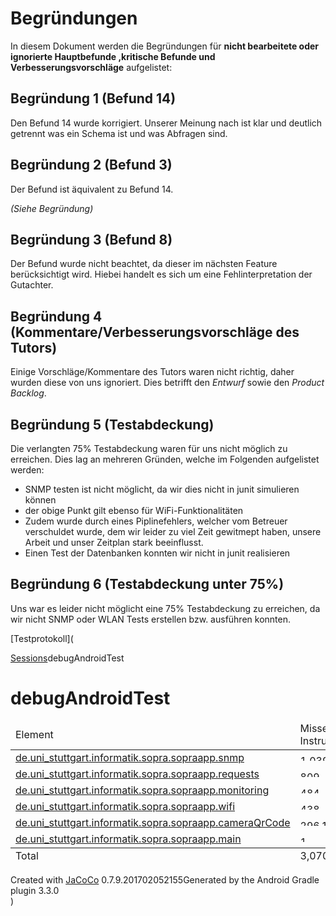 # Begründungen

In diesem Dokument werden die Begründungen für **nicht bearbeitete oder ignorierte Hauptbefunde ,kritische Befunde und Verbesserungsvorschläge** aufgelistet:

## Begründung 1 (Befund 14)

Den Befund 14 wurde korrigiert.
Unserer Meinung nach ist klar und deutlich getrennt was ein Schema ist und was Abfragen sind.

## Begründung 2 (Befund 3)

Der Befund ist äquivalent zu Befund 14.

*(Siehe Begründung)*

## Begründung 3 (Befund 8)

Der Befund wurde nicht beachtet, da dieser im nächsten Feature berücksichtigt wird. Hiebei handelt es sich um eine Fehlinterpretation der Gutachter.

## Begründung 4 (Kommentare/Verbesserungsvorschläge des Tutors)

Einige Vorschläge/Kommentare des Tutors waren nicht richtig, daher wurden diese von uns ignoriert.
Dies betrifft den *Entwurf* sowie den *Product Backlog*.

## Begründung 5 (Testabdeckung)
Die verlangten 75% Testabdeckung waren für uns nicht möglich zu erreichen. Dies lag an mehreren Gründen, welche im Folgenden aufgelistet werden:
- SNMP testen ist nicht möglicht, da wir dies nicht in junit simulieren können
- der obige Punkt gilt ebenso für WiFi-Funktionalitäten
- Zudem wurde durch eines Piplinefehlers, welcher vom Betreuer verschuldet wurde, dem wir leider zu viel Zeit gewitmept haben, unsere Arbeit und unser Zeitplan stark beeinflusst.
- Einen Test der Datenbanken konnten wir nicht in junit realisieren

## Begründung 6 (Testabdeckung unter 75%)
Uns war es leider nicht möglicht eine 75% Testabdeckung zu erreichen, da wir nicht SNMP oder WLAN Tests erstellen bzw. ausführen konnten.

[Testprotokoll](<?xml version="1.0" encoding="UTF-8"?><!DOCTYPE html PUBLIC "-//W3C//DTD XHTML 1.0 Strict//EN" "http://www.w3.org/TR/xhtml1/DTD/xhtml1-strict.dtd"><html xmlns="http://www.w3.org/1999/xhtml" lang="en"><head><meta http-equiv="Content-Type" content="text/html;charset=UTF-8"/><link rel="stylesheet" href="jacoco-resources/report.css" type="text/css"/><link rel="shortcut icon" href="jacoco-resources/report.gif" type="image/gif"/><title>debugAndroidTest</title><script type="text/javascript" src="jacoco-resources/sort.js"></script></head><body onload="initialSort(['breadcrumb', 'coveragetable'])"><div class="breadcrumb" id="breadcrumb"><span class="info"><a href="jacoco-sessions.html" class="el_session">Sessions</a></span><span class="el_report">debugAndroidTest</span></div><h1>debugAndroidTest</h1><table class="coverage" cellspacing="0" id="coveragetable"><thead><tr><td class="sortable" id="a" onclick="toggleSort(this)">Element</td><td class="down sortable bar" id="b" onclick="toggleSort(this)">Missed Instructions</td><td class="sortable ctr2" id="c" onclick="toggleSort(this)">Cov.</td><td class="sortable bar" id="d" onclick="toggleSort(this)">Missed Branches</td><td class="sortable ctr2" id="e" onclick="toggleSort(this)">Cov.</td><td class="sortable ctr1" id="f" onclick="toggleSort(this)">Missed</td><td class="sortable ctr2" id="g" onclick="toggleSort(this)">Cxty</td><td class="sortable ctr1" id="h" onclick="toggleSort(this)">Missed</td><td class="sortable ctr2" id="i" onclick="toggleSort(this)">Lines</td><td class="sortable ctr1" id="j" onclick="toggleSort(this)">Missed</td><td class="sortable ctr2" id="k" onclick="toggleSort(this)">Methods</td><td class="sortable ctr1" id="l" onclick="toggleSort(this)">Missed</td><td class="sortable ctr2" id="m" onclick="toggleSort(this)">Classes</td></tr></thead><tfoot><tr><td>Total</td><td class="bar">3,070 of 4,088</td><td class="ctr2">24%</td><td class="bar">195 of 215</td><td class="ctr2">9%</td><td class="ctr1">188</td><td class="ctr2">236</td><td class="ctr1">617</td><td class="ctr2">823</td><td class="ctr1">80</td><td class="ctr2">121</td><td class="ctr1">13</td><td class="ctr2">25</td></tr></tfoot><tbody><tr><td id="a4"><a href="de.uni_stuttgart.informatik.sopra.sopraapp.snmp/index.html" class="el_package">de.uni_stuttgart.informatik.sopra.sopraapp.snmp</a></td><td class="bar" id="b0"><img src="jacoco-resources/redbar.gif" width="120" height="10" title="1,039" alt="1,039"/></td><td class="ctr2" id="c5">0%</td><td class="bar" id="d0"><img src="jacoco-resources/redbar.gif" width="120" height="10" title="88" alt="88"/></td><td class="ctr2" id="e5">0%</td><td class="ctr1" id="f0">68</td><td class="ctr2" id="g0">68</td><td class="ctr1" id="h0">215</td><td class="ctr2" id="i1">215</td><td class="ctr1" id="j1">19</td><td class="ctr2" id="k3">19</td><td class="ctr1" id="l1">3</td><td class="ctr2" id="m3">3</td></tr><tr><td id="a3"><a href="de.uni_stuttgart.informatik.sopra.sopraapp.requests/index.html" class="el_package">de.uni_stuttgart.informatik.sopra.sopraapp.requests</a></td><td class="bar" id="b1"><img src="jacoco-resources/redbar.gif" width="93" height="10" title="809" alt="809"/><img src="jacoco-resources/greenbar.gif" width="24" height="10" title="214" alt="214"/></td><td class="ctr2" id="c4">20%</td><td class="bar" id="d4"><img src="jacoco-resources/redbar.gif" width="24" height="10" title="18" alt="18"/><img src="jacoco-resources/greenbar.gif" width="2" height="10" title="2" alt="2"/></td><td class="ctr2" id="e4">10%</td><td class="ctr1" id="f1">36</td><td class="ctr2" id="g1">47</td><td class="ctr1" id="h1">173</td><td class="ctr2" id="i0">226</td><td class="ctr1" id="j0">26</td><td class="ctr2" id="k0">37</td><td class="ctr1" id="l0">4</td><td class="ctr2" id="m0">8</td></tr><tr><td id="a2"><a href="de.uni_stuttgart.informatik.sopra.sopraapp.monitoring/index.html" class="el_package">de.uni_stuttgart.informatik.sopra.sopraapp.monitoring</a></td><td class="bar" id="b2"><img src="jacoco-resources/redbar.gif" width="55" height="10" title="484" alt="484"/><img src="jacoco-resources/greenbar.gif" width="15" height="10" title="133" alt="133"/></td><td class="ctr2" id="c3">21%</td><td class="bar" id="d3"><img src="jacoco-resources/redbar.gif" width="28" height="10" title="21" alt="21"/><img src="jacoco-resources/greenbar.gif" width="4" height="10" title="3" alt="3"/></td><td class="ctr2" id="e2">12%</td><td class="ctr1" id="f3">28</td><td class="ctr2" id="g3">35</td><td class="ctr1" id="h2">88</td><td class="ctr2" id="i2">123</td><td class="ctr1" id="j2">17</td><td class="ctr2" id="k2">23</td><td class="ctr1" id="l2">3</td><td class="ctr2" id="m1">6</td></tr><tr><td id="a5"><a href="de.uni_stuttgart.informatik.sopra.sopraapp.wifi/index.html" class="el_package">de.uni_stuttgart.informatik.sopra.sopraapp.wifi</a></td><td class="bar" id="b3"><img src="jacoco-resources/redbar.gif" width="50" height="10" title="438" alt="438"/><img src="jacoco-resources/greenbar.gif" width="41" height="10" title="361" alt="361"/></td><td class="ctr2" id="c1">45%</td><td class="bar" id="d1"><img src="jacoco-resources/redbar.gif" width="51" height="10" title="38" alt="38"/><img src="jacoco-resources/greenbar.gif" width="10" height="10" title="8" alt="8"/></td><td class="ctr2" id="e1">17%</td><td class="ctr1" id="f4">24</td><td class="ctr2" id="g4">30</td><td class="ctr1" id="h3">72</td><td class="ctr2" id="i3">108</td><td class="ctr1" id="j4">3</td><td class="ctr2" id="k5">5</td><td class="ctr1" id="l4">1</td><td class="ctr2" id="m4">2</td></tr><tr><td id="a0"><a href="de.uni_stuttgart.informatik.sopra.sopraapp.cameraQrCode/index.html" class="el_package">de.uni_stuttgart.informatik.sopra.sopraapp.cameraQrCode</a></td><td class="bar" id="b4"><img src="jacoco-resources/redbar.gif" width="34" height="10" title="296" alt="296"/><img src="jacoco-resources/greenbar.gif" width="17" height="10" title="152" alt="152"/></td><td class="ctr2" id="c2">33%</td><td class="bar" id="d2"><img src="jacoco-resources/redbar.gif" width="39" height="10" title="29" alt="29"/><img src="jacoco-resources/greenbar.gif" width="5" height="10" title="4" alt="4"/></td><td class="ctr2" id="e3">12%</td><td class="ctr1" id="f2">31</td><td class="ctr2" id="g2">44</td><td class="ctr1" id="h4">68</td><td class="ctr2" id="i4">106</td><td class="ctr1" id="j3">15</td><td class="ctr2" id="k1">27</td><td class="ctr1" id="l3">2</td><td class="ctr2" id="m2">4</td></tr><tr><td id="a1"><a href="de.uni_stuttgart.informatik.sopra.sopraapp.main/index.html" class="el_package">de.uni_stuttgart.informatik.sopra.sopraapp.main</a></td><td class="bar" id="b5"><img src="jacoco-resources/greenbar.gif" width="18" height="10" title="158" alt="158"/></td><td class="ctr2" id="c0">97%</td><td class="bar" id="d5"><img src="jacoco-resources/redbar.gif" width="1" height="10" title="1" alt="1"/><img src="jacoco-resources/greenbar.gif" width="4" height="10" title="3" alt="3"/></td><td class="ctr2" id="e0">75%</td><td class="ctr1" id="f5">1</td><td class="ctr2" id="g5">12</td><td class="ctr1" id="h5">1</td><td class="ctr2" id="i5">45</td><td class="ctr1" id="j5">0</td><td class="ctr2" id="k4">10</td><td class="ctr1" id="l5">0</td><td class="ctr2" id="m5">2</td></tr></tbody></table><div class="footer"><span class="right">Created with <a href="http://www.jacoco.org/jacoco">JaCoCo</a> 0.7.9.201702052155</span>Generated by the Android Gradle plugin 3.3.0</div></body></html>
)